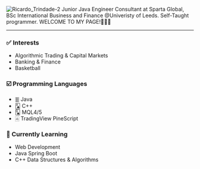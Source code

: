 ![Ricardo_Trindade-2](https://user-images.githubusercontent.com/115134319/207151061-55aa8857-e233-4872-9212-2191b13d681b.png)
Junior Java Engineer Consultant at Sparta Global, BSc International Business and Finance @Univeristy of Leeds. Self-Taught programmer. WELCOME TO MY PAGE!👨🏾‍💻

---

### ✅ Interests

- Algorithmic Trading & Capital Markets
- Banking & Finance
- Basketball

### ☑️ Programming Languages

- 🀞 Java
- 🂡 C++
- 🂭 MQL4/5
- 🀁 TradingView PineScript

### 🏁 Currently Learning

- Web Development
- Java Spring Boot
- C++ Data Structures & Algorithms
